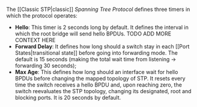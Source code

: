 The [[Classic STP|classic]] *Spanning Tree Protocol* defines three timers in which the protocol operates:

- **Hello**: This timer is 2 seconds long by default. It defines the interval in which the root bridge will send hello BPDUs. TODO ADD MORE CONTEXT HERE
- **Forward Delay**: It defines how long should a switch stay in each [[Port States|transitional state]] before going into forwarding mode. The default is 15 seconds (making the total wait time from listening -> forwarding 30 seconds);
- **Max Age**: This defines how long should an interface wait for hello BPDUs before changing the mapped topology of STP. It resets every time the switch receives a hello BPDU and, upon reaching zero, the switch reevaluates the STP topology, changing its designated, root and blocking ports. It is 20 seconds by default.